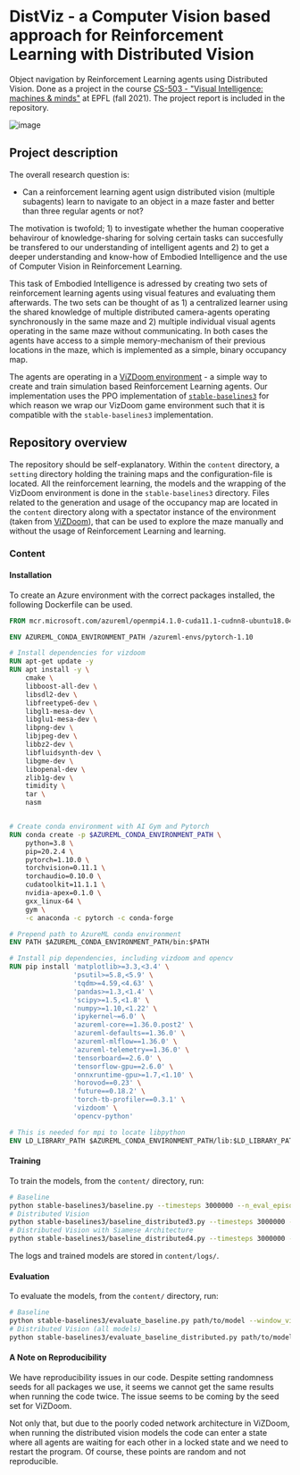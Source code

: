 # DistViz - a Computer Vision based approach for Reinforcement Learning with Distributed Vision
Object navigation by Reinforcement Learning agents using Distributed Vision. Done as a project in the course [CS-503 - "Visual Intelligence: machines & minds"](https://edu.epfl.ch/coursebook/fr/visual-intelligence-machines-and-minds-CS-503) at EPFL (fall 2021). The project report is included in the repository.

![image](https://user-images.githubusercontent.com/57899625/144043367-204499ab-c7dc-4ffe-9e8d-37db83b7d00b.png)

## Project description
The overall research question is:
- Can a reinforcement learning agent usign distributed vision (multiple subagents) learn to navigate to an object in a maze faster and better than three regular agents or not?

The motivation is twofold; 1) to investigate whether the human cooperative behavirour of knowledge-sharing for solving certain tasks can succesfully be transfered to our understanding of intelligent agents and 2) to get a deeper understanding and know-how of Embodied Intelligence and the use of Computer Vision in Reinforcement Learning.

This task of Embodied Intelligence is adressed by creating two sets of reinforcement learning agents using visual features and evaluating them afterwards. The two sets can be thought of as 1) a centralized learner using the shared knowledge of multiple distributed camera-agents operating synchronously in the same maze and 2) multiple individual visual agents operating in the same maze without communicating. In both cases the agents have access to a simple memory-mechanism of their previous locations in the maze, which is implemented as a simple, binary occupancy map. 

The agents are operating in a [ViZDoom environment](https://github.com/mwydmuch/ViZDoom) - a simple way to create and train simulation based Reinforcement Learning agents. Our implementation uses the PPO implementation of [`stable-baselines3`](https://stable-baselines3.readthedocs.io/en/master/modules/ppo.html) for which reason we wrap our VizDoom game environment such that it is compatible with the `stable-baselines3` implementation. 


## Repository overview
The repository should be self-explanatory. Within the `content` directory, a `setting` directory holding the training maps and the configuration-file is located. All the reinforcement learning, the models and the wrapping of the VizDoom environment is done in the `stable-baselines3` directory. Files related to the generation and usage of the occupancy map are located in the `content` directory along with a spectator instance of the environment (taken from [ViZDoom](https://github.com/mwydmuch/ViZDoom)), that can be used to explore the maze manually and without the usage of Reinforcement Learning and learning.

### Content

#### Installation

To create an Azure environment with the correct packages installed, the following Dockerfile can be used.
```Dockerfile
FROM mcr.microsoft.com/azureml/openmpi4.1.0-cuda11.1-cudnn8-ubuntu18.04:20211124.v1

ENV AZUREML_CONDA_ENVIRONMENT_PATH /azureml-envs/pytorch-1.10

# Install dependencies for vizdoom
RUN apt-get update -y
RUN apt install -y \
    cmake \
    libboost-all-dev \
    libsdl2-dev \
    libfreetype6-dev \
    libgl1-mesa-dev \
    libglu1-mesa-dev \
    libpng-dev \
    libjpeg-dev \
    libbz2-dev \
    libfluidsynth-dev \
    libgme-dev \
    libopenal-dev \
    zlib1g-dev \
    timidity \
    tar \
    nasm


# Create conda environment with AI Gym and Pytorch
RUN conda create -p $AZUREML_CONDA_ENVIRONMENT_PATH \
    python=3.8 \
    pip=20.2.4 \
    pytorch=1.10.0 \
    torchvision=0.11.1 \
    torchaudio=0.10.0 \
    cudatoolkit=11.1.1 \
    nvidia-apex=0.1.0 \
    gxx_linux-64 \
    gym \
    -c anaconda -c pytorch -c conda-forge

# Prepend path to AzureML conda environment
ENV PATH $AZUREML_CONDA_ENVIRONMENT_PATH/bin:$PATH

# Install pip dependencies, including vizdoom and opencv
RUN pip install 'matplotlib>=3.3,<3.4' \
                'psutil>=5.8,<5.9' \
                'tqdm>=4.59,<4.63' \
                'pandas>=1.3,<1.4' \
                'scipy>=1.5,<1.8' \
                'numpy>=1.10,<1.22' \
                'ipykernel~=6.0' \
                'azureml-core==1.36.0.post2' \
                'azureml-defaults==1.36.0' \
                'azureml-mlflow==1.36.0' \
                'azureml-telemetry==1.36.0' \
                'tensorboard==2.6.0' \
                'tensorflow-gpu==2.6.0' \
                'onnxruntime-gpu>=1.7,<1.10' \
                'horovod==0.23' \
                'future==0.18.2' \
                'torch-tb-profiler==0.3.1' \
                'vizdoom' \
                'opencv-python'

# This is needed for mpi to locate libpython
ENV LD_LIBRARY_PATH $AZUREML_CONDA_ENVIRONMENT_PATH/lib:$LD_LIBRARY_PATH
```

#### Training

To train the models, from the `content/` directory, run:
```Bash
# Baseline
python stable-baselines3/baseline.py --timesteps 3000000 --n_eval_episodes 10 --eval_freq 8192
# Distributed Vision
python stable-baselines3/baseline_distributed3.py --timesteps 3000000 --n_eval_episodes 10 --eval_freq 8192
# Distributed Vision with Siamese Architecture
python stable-baselines3/baseline_distributed4.py --timesteps 3000000 --n_eval_episodes 10 --eval_freq 8192
```

The logs and trained models are stored in `content/logs/`.

#### Evaluation

To evaluate the models, from the `content/` directory, run:
```Bash
# Baseline
python stable-baselines3/evaluate_baseline.py path/to/model --window_visible
# Distributed Vision (all models)
python stable-baselines3/evaluate_baseline_distributed.py path/to/model --window_visible
```

#### A Note on Reproducibility

We have reproducibility issues in our code. Despite setting randomness seeds for all packages we use, it seems we cannot get the same results when running the code twice. The issue seems to be coming by the seed set for ViZDoom.

Not only that, but due to the poorly coded network architecture in ViZDoom, when running the distributed vision models the code can enter a state where all agents are waiting for each other in a locked state and we need to restart the program. Of course, these points are random and not reproducible.
